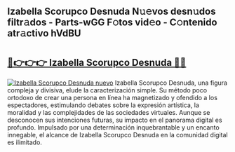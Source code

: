 ## Izabella Scorupco Desnuda N𝚞𝚎vos desn𝚞dos filtr𝚊dos - Parts-wGG F𝚘tos vid𝚎o - C𝚘ntenido atr𝚊ctivo hVdBU

# <h2><a href="http://mb7zwae.tromn.icu/?c=Izabella+Scorupco+Desnuda">🔗👉👉👉 Izabella Scorupco Desnuda 🔗🔗</a></h2>

[![Izabella Scorupco Desnuda nuevo](https://i.imgur.com/pEAQMta.gif)](http://mb7zwae.tromn.icu/?c=Izabella+Scorupco+Desnuda)
Izabella Scorupco Desnuda, una figura compleja y divisiva, elude la caracterización simple. Su método poco ortodoxo de crear una persona en línea ha magnetizado y ofendido a los espectadores, estimulando debates sobre la expresión artística, la moralidad y las complejidades de las sociedades virtuales. Aunque se desconocen sus intenciones futuras, su impacto en el panorama digital es profundo. Impulsado por una determinación inquebrantable y un encanto innegable, el alcance de Izabella Scorupco Desnuda en la comunidad digital es ilimitado.
